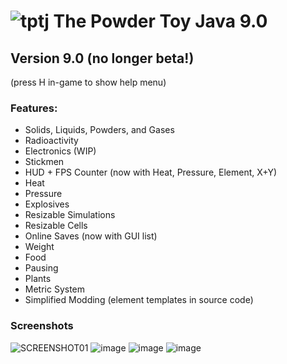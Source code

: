 # ![tptj](https://github.com/user-attachments/assets/08132876-76f4-4132-b4dc-e8ca2daaf51f) The Powder Toy Java 9.0

## Version 9.0 (no longer beta!)
(press H in-game to show help menu)
### Features:
- Solids, Liquids, Powders, and Gases
- Radioactivity
- Electronics (WIP)
- Stickmen
- HUD + FPS Counter (now with Heat, Pressure, Element, X+Y)
- Heat
- Pressure
- Explosives
- Resizable Simulations
- Resizable Cells
- Online Saves (now with GUI list)
- Weight
- Food
- Pausing
- Plants
- Metric System
- Simplified Modding (element templates in source code)

### Screenshots
![SCREENSHOT01](https://github.com/user-attachments/assets/cfd4292f-6aa0-4396-8d9d-04c4f0de5b3e)
![image](https://github.com/user-attachments/assets/c018ae51-aa70-4ad8-9000-b32e56c263b7)
![image](https://github.com/user-attachments/assets/19481f8e-06a7-4d81-bb47-a489d85e4354)
![image](https://github.com/user-attachments/assets/90c7d623-a51d-483c-8900-1514c9de7d45)

